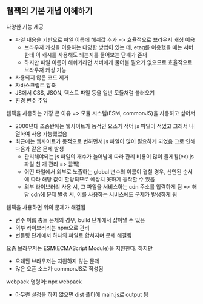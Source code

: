 ## 웹팩의 기본 개념 이해하기

다양한 기능 제공

- 파일 내용을 기반으로 파일 이름에 해쉬값 추가 => 효율적으로 브라우저 캐싱 이용
  - 브라우저 캐싱을 이용하는 다양한 방법이 있는 데, etag를 이용했을 때는 서버한테 이 캐시를 사용해도 되는지를 물어보는 단계가 존재
  - 하지만 파일 이름이 해쉬키라면 서버에게 물어볼 필요가 없으므로 효율적으로 브라우저 캐싱 가능
- 사용되지 않은 코드 제거
- 자바스크립트 압축
- JS에서 CSS, JSON, 텍스트 파일 등을 일반 모듈처럼 불러오기
- 환경 변수 주입

웹팩을 사용하는 가장 큰 이유 => 모듈 시스템(ESM, commonJS)을 사용하고 싶어서

- 2000년대 초중반에는 웹사이트가 동적인 요소가 적어 js 파일이 적었고 그래서 나열하여 사용 가능했었음
- 최근에는 웹사이트가 동적으로 변하면서 js 파일이 많이 필요하게 되었음 그로 인해 다음과 같은 문제 발생
  - 관리해야되는 js 파일의 개수가 늘어남에 따라 관리 비용이 많이 들게됨(ex) js 파일 천 개 관리 => 끔찍)
  - 어떤 파일에서 외부로 노출하는 global 변수의 이름이 겹칠 경우, 선언된 순서에 따라 해당 값이 할당되므로 예상치 못하게 동작할 수 있음
  - 외부 라이브러리 사용 시, 그 파일을 서비스하는 cdn 주소를 입력하게 됨 => 해당 cdn에 문제 발생 시, 이를 사용하는 서비스에도 문제가 발생하게 됨

웹팩을 사용하면 위의 문제가 해결됨

- 변수 이름 충돌 문제의 경우, build 단계에서 잡아낼 수 있음
- 외부 라이브러리는 npm으로 관리
- 번들링 단계에서 하나의 파일로 합쳐지며 문제 해결됨

요즘 브라우저는 ESM(ECMAScript Module)을 지원한다. 하지만

- 오래된 브라우저는 지원하지 않는 문제
- 많은 오픈 소스가 commonJS로 작성됨

webpack 명령어: npx webpack

- 아무런 설정을 하지 않으면 dist 폴더에 main.js로 output 됨
